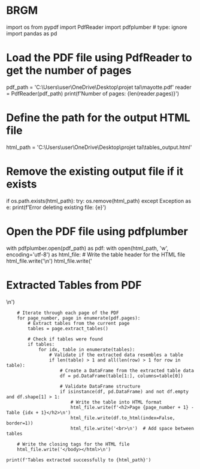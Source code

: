 # BRGM
import os
from pypdf import PdfReader
import pdfplumber  # type: ignore
import pandas as pd

# Load the PDF file using PdfReader to get the number of pages
pdf_path = 'C:\\Users\\user\\OneDrive\\Desktop\\projet tal\\mayotte.pdf'
reader = PdfReader(pdf_path)
print(f'Number of pages: {len(reader.pages)}')

# Define the path for the output HTML file
html_path = 'C:\\Users\\user\\OneDrive\\Desktop\\projet tal\\tables_output.html'

# Remove the existing output file if it exists
if os.path.exists(html_path):
    try:
        os.remove(html_path)
    except Exception as e:
        print(f'Error deleting existing file: {e}')

# Open the PDF file using pdfplumber
with pdfplumber.open(pdf_path) as pdf:
    with open(html_path, 'w', encoding='utf-8') as html_file:
        # Write the table header for the HTML file
        html_file.write('<html><body>\n')
        html_file.write('<h1>Extracted Tables from PDF</h1>\n')

        # Iterate through each page of the PDF
        for page_number, page in enumerate(pdf.pages):
            # Extract tables from the current page
            tables = page.extract_tables()

            # Check if tables were found
            if tables:
                for idx, table in enumerate(tables):
                    # Validate if the extracted data resembles a table
                    if len(table) > 1 and all(len(row) > 1 for row in table):
                        # Create a DataFrame from the extracted table data
                        df = pd.DataFrame(table[1:], columns=table[0])  

                        # Validate DataFrame structure
                        if isinstance(df, pd.DataFrame) and not df.empty and df.shape[1] > 1:
                            # Write the table into HTML format
                            html_file.write(f'<h2>Page {page_number + 1} - Table {idx + 1}</h2>\n')
                            html_file.write(df.to_html(index=False, border=1))
                            html_file.write('<br>\n')  # Add space between tables

        # Write the closing tags for the HTML file
        html_file.write('</body></html>\n')

    print(f'Tables extracted successfully to {html_path}')
